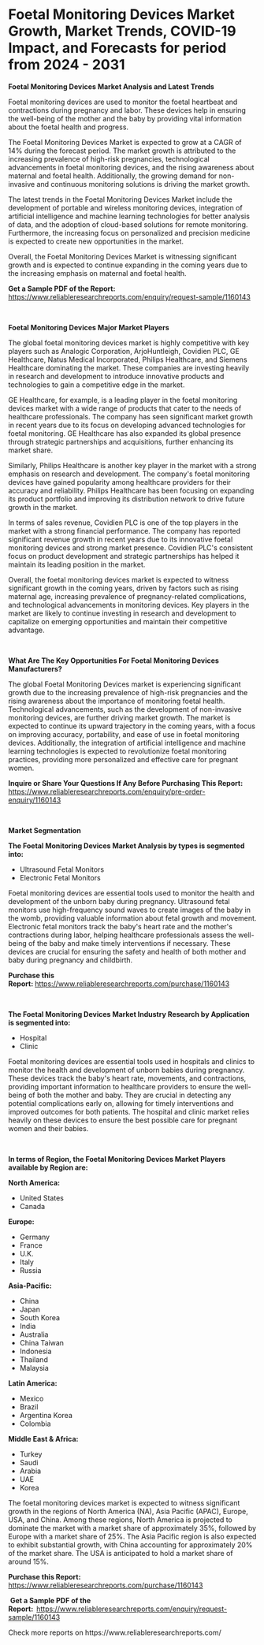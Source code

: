 <p><h1>Foetal Monitoring Devices Market Growth, Market Trends, COVID-19 Impact, and Forecasts for period from 2024 - 2031</h1></p><p><strong>Foetal Monitoring Devices Market Analysis and Latest Trends</strong></p>
<p><p>Foetal monitoring devices are used to monitor the foetal heartbeat and contractions during pregnancy and labor. These devices help in ensuring the well-being of the mother and the baby by providing vital information about the foetal health and progress.</p><p>The Foetal Monitoring Devices Market is expected to grow at a CAGR of 14% during the forecast period. The market growth is attributed to the increasing prevalence of high-risk pregnancies, technological advancements in foetal monitoring devices, and the rising awareness about maternal and foetal health. Additionally, the growing demand for non-invasive and continuous monitoring solutions is driving the market growth.</p><p>The latest trends in the Foetal Monitoring Devices Market include the development of portable and wireless monitoring devices, integration of artificial intelligence and machine learning technologies for better analysis of data, and the adoption of cloud-based solutions for remote monitoring. Furthermore, the increasing focus on personalized and precision medicine is expected to create new opportunities in the market.</p><p>Overall, the Foetal Monitoring Devices Market is witnessing significant growth and is expected to continue expanding in the coming years due to the increasing emphasis on maternal and foetal health.</p></p>
<p><strong>Get a Sample PDF of the Report:&nbsp;</strong> <a href="https://www.reliableresearchreports.com/enquiry/request-sample/1160143">https://www.reliableresearchreports.com/enquiry/request-sample/1160143</a></p>
<p>&nbsp;</p>
<p><strong>Foetal Monitoring Devices Major Market Players</strong></p>
<p><p>The global foetal monitoring devices market is highly competitive with key players such as Analogic Corporation, ArjoHuntleigh, Covidien PLC, GE Healthcare, Natus Medical Incorporated, Philips Healthcare, and Siemens Healthcare dominating the market. These companies are investing heavily in research and development to introduce innovative products and technologies to gain a competitive edge in the market.</p><p>GE Healthcare, for example, is a leading player in the foetal monitoring devices market with a wide range of products that cater to the needs of healthcare professionals. The company has seen significant market growth in recent years due to its focus on developing advanced technologies for foetal monitoring. GE Healthcare has also expanded its global presence through strategic partnerships and acquisitions, further enhancing its market share.</p><p>Similarly, Philips Healthcare is another key player in the market with a strong emphasis on research and development. The company's foetal monitoring devices have gained popularity among healthcare providers for their accuracy and reliability. Philips Healthcare has been focusing on expanding its product portfolio and improving its distribution network to drive future growth in the market.</p><p>In terms of sales revenue, Covidien PLC is one of the top players in the market with a strong financial performance. The company has reported significant revenue growth in recent years due to its innovative foetal monitoring devices and strong market presence. Covidien PLC's consistent focus on product development and strategic partnerships has helped it maintain its leading position in the market.</p><p>Overall, the foetal monitoring devices market is expected to witness significant growth in the coming years, driven by factors such as rising maternal age, increasing prevalence of pregnancy-related complications, and technological advancements in monitoring devices. Key players in the market are likely to continue investing in research and development to capitalize on emerging opportunities and maintain their competitive advantage.</p></p>
<p>&nbsp;</p>
<p><strong>What Are The Key Opportunities For Foetal Monitoring Devices Manufacturers?</strong></p>
<p><p>The global Foetal Monitoring Devices market is experiencing significant growth due to the increasing prevalence of high-risk pregnancies and the rising awareness about the importance of monitoring foetal health. Technological advancements, such as the development of non-invasive monitoring devices, are further driving market growth. The market is expected to continue its upward trajectory in the coming years, with a focus on improving accuracy, portability, and ease of use in foetal monitoring devices. Additionally, the integration of artificial intelligence and machine learning technologies is expected to revolutionize foetal monitoring practices, providing more personalized and effective care for pregnant women.</p></p>
<p><strong>Inquire or Share Your Questions If Any Before Purchasing This Report:</strong> <a href="https://www.reliableresearchreports.com/enquiry/pre-order-enquiry/1160143">https://www.reliableresearchreports.com/enquiry/pre-order-enquiry/1160143</a></p>
<p>&nbsp;</p>
<p><strong>Market Segmentation</strong></p>
<p><strong>The Foetal Monitoring Devices Market Analysis by types is segmented into:</strong></p>
<p><ul><li>Ultrasound Fetal Monitors</li><li>Electronic Fetal Monitors</li></ul></p>
<p><p>Foetal monitoring devices are essential tools used to monitor the health and development of the unborn baby during pregnancy. Ultrasound fetal monitors use high-frequency sound waves to create images of the baby in the womb, providing valuable information about fetal growth and movement. Electronic fetal monitors track the baby's heart rate and the mother's contractions during labor, helping healthcare professionals assess the well-being of the baby and make timely interventions if necessary. These devices are crucial for ensuring the safety and health of both mother and baby during pregnancy and childbirth.</p></p>
<p><strong>Purchase this Report:&nbsp;</strong><a href="https://www.reliableresearchreports.com/purchase/1160143">https://www.reliableresearchreports.com/purchase/1160143</a></p>
<p>&nbsp;</p>
<p><strong>The Foetal Monitoring Devices Market Industry Research by Application is segmented into:</strong></p>
<p><ul><li>Hospital</li><li>Clinic</li></ul></p>
<p><p>Foetal monitoring devices are essential tools used in hospitals and clinics to monitor the health and development of unborn babies during pregnancy. These devices track the baby's heart rate, movements, and contractions, providing important information to healthcare providers to ensure the well-being of both the mother and baby. They are crucial in detecting any potential complications early on, allowing for timely interventions and improved outcomes for both patients. The hospital and clinic market relies heavily on these devices to ensure the best possible care for pregnant women and their babies.</p></p>
<p>&nbsp;</p>
<p><strong>In terms of Region, the Foetal Monitoring Devices Market Players available by Region are:</strong></p>
<p>
    <p> <strong> North America: </strong>
        <ul>
            <li>United States</li>
            <li>Canada</li>
        </ul>
        </p> 
    <p> <strong> Europe: </strong>
        <ul>
            <li>Germany</li>
            <li>France</li>
            <li>U.K.</li>
            <li>Italy</li>
            <li>Russia</li>
        </ul>
        </p> 
    <p> <strong> Asia-Pacific: </strong>
        <ul>
            <li>China</li>
            <li>Japan</li>
            <li>South Korea</li>
            <li>India</li>
            <li>Australia</li>
            <li>China Taiwan</li>
            <li>Indonesia</li>
            <li>Thailand</li>
            <li>Malaysia</li>
        </ul>
        </p> 
    <p> <strong> Latin America: </strong>
        <ul>
            <li>Mexico</li>
            <li>Brazil</li>
            <li>Argentina Korea</li>
            <li>Colombia</li>
        </ul>
        </p> 
    <p> <strong> Middle East & Africa: </strong>
        <ul>
            <li>Turkey</li>
            <li>Saudi</li>
            <li>Arabia</li>
            <li>UAE</li>
            <li>Korea</li>
        </ul>
    </p>
    </p>
<p><p>The foetal monitoring devices market is expected to witness significant growth in the regions of North America (NA), Asia Pacific (APAC), Europe, USA, and China. Among these regions, North America is projected to dominate the market with a market share of approximately 35%, followed by Europe with a market share of 25%. The Asia Pacific region is also expected to exhibit substantial growth, with China accounting for approximately 20% of the market share. The USA is anticipated to hold a market share of around 15%.</p></p>
<p><strong>Purchase this Report: </strong><a href="https://www.reliableresearchreports.com/purchase/1160143">https://www.reliableresearchreports.com/purchase/1160143</a></p>
<p>&nbsp;<strong>Get a Sample PDF of the Report:&nbsp;&nbsp;</strong><a href="https://www.reliableresearchreports.com/enquiry/request-sample/1160143">https://www.reliableresearchreports.com/enquiry/request-sample/1160143</a></p>
<p><strong></strong></p>
<p>Check more reports on https://www.reliableresearchreports.com/</p>